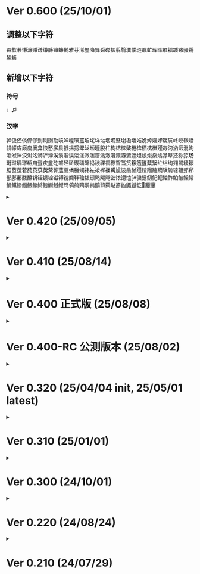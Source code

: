 # Ver 0.600 (25/10/01)
 ## 调整以下字符
 霄歉蒹慊濂赚谦缣臁镰蠊鹣雅芽浠璺降舞舜磔摺翦翳瀵偻琏瞩虻珲晖舡耱踬铱骚锵鸶蟥
 ## 新增以下字符
  ### 符号
  ♩♫
  ### 汉字
  亸伋伾倓倻僇剅剕剟勚唝啴喤噀嚚垍垞垟垯堌塃塈塮墈墦姞姽婞婳嫪宬屃峂峧嵚嶓帡幪庤庼廋廙弇悢慭扅扊扺揾搒斝昽暅曈朘杧栒梽梾棨棬椑槚槜檵殣毐汈汭沄沘泃泜洑洣洨洴洺浉浐浡涘涢湝湨溇溠溦滍滘潏潵潽澴澼瀌瀍炟烺焌燊燏牚犨狉狝猄玚珽琎瑀璆瓻甪疍疢盦矻砮硁硚碶礌礳祃祲祼禤穄窅筜筼簃簉簠糵繄纻绤绹翙翯耰耲腒茝荙莙菂菼葓葖蓂蓇蕰蘘蜎螣蠋袆袪袯裈襕觱訄诐赑赪踶蹅蹓蹜蹢轪辀辌辒邽郈郚鄌鄘酦醾钘铚锧锽镃镈镋阘靽韂韨颋飐飔飗饳饻馉馌骍骙鬶鱽鱾鲃鲉鲊鲌鲏鲙鲪鲬鲯鲹鲾鳂鳈鳉鳑鳚鳡鳤鸤鸰鸼鹀鹝鹟鹠鹡鹲黇鼒鼩鼫鼱龁𣽽𰻝𰻞

<details><summary>
 
# Ver 0.420 (25/09/05)
</summary>

 ## 调整以下字符
 ### 西文与符号  
 —‼⁇⁈⁉ⒶⒷⒸⒹⒺⒻⒼⒽⒾⒿⓀⓁⓂⓃⓄⓅⓆⓇⓈⓉⓊⓋⓌⓍⓎⓏ゠㋉㋊㋋㍢㍣㍤㍥㍦㍧㍨㍩㍪㍫㍬㍭㍮㍯㍰㏩㏪㏫㏬㏭㏮㏯㏰㏱㏲㏳㏴㏵㏶㏷㏸㏹㏺㏻㏼㏽㏾🄐🄑🄒🄓🄔🄕🄖🄗🄘🄙🄚🄛🄜🄝🄞🄟🄠🄡🄢🄣🄤🄥🄦🄧🄨🄩🄰🄱🄲🄳🄴🄵🄶🄷🄸🄹🄺🄻🄼🄽🄾🄿🅀🅁🅂🅃🅄🅅🅆🅇🅈🅉
 ### 汉字 
 战泫碡诒邋鹾

 ## 新增以下字符
 ǞȦǠǺĆČĊĎḎĔĖǴĞǦĜĠȞĤĬĴǨĹḺȪȮȰȬŔŘŚṮŮŰŮŴŹŻǟȧǡǻćčċďḏĕėǵğǧĝġȟĥĭĵǩĺḻȫȯȱȭŕřśṯůűůŵźżㄮㄯㆠㆡㆣㆤㆥㆦㆧㆨㆩㆪㆫㆬㆭㆮㆯㆰㆱㆲㆳㆴㆵㆶㆷㆻ㊀㊁㊂㊃㊄㊅㊆㊇㊈㊉㇯🄁🄂🄃🄄🄅🄆🄇🄈🄉🄊🅭

 ## OpenType 特性
 > 完整 OpenType 特性支持情况见 [OpenType 总览](./Feature_OpenType.md)清单。
 - 调整数字 0~9，标点 ,.:;() 的四分宽字形；
 - 调整了「！？」「！！」「？！」「？？」等合字；
 - 调整`dlig`连字特性，新增「？？！」「？！？」「！？？」「！？！」「！！？？」「？？！！」字符组合；
 - 新增对间隔号「·」「•」对`ss06`四分宽特性的支持；
 - 新增对`U+30A0`「゠」的竖排支持；
 - 调整`ss02`特性「！」「！？」「！！」「？！」「！！」「！！！」「！！！！」「！！！！！」字符组合的字形。
</details>

<details><summary>

# Ver 0.410 (25/08/14)
</summary>

 ## 调整以下字符
 ### 西文和符号
 ɑɒɔəɚέ≈≌ﬀ
 ### 汉字
 卤龟㸆掷羌谬踯辔郑齉
 ## 新增以下字符
 ### 西文和符号
 ȷ‧↔↕↖↗↘↙↹⇋⇌⇐⇑⇓⇕∓∣≃⋮⋯ⒶⒷⒸⒹⒺⒻⒼⒽⒾⒿⓀⓁⓂⓃⓄⓅⓆⓇⓈⓉⓊⓋⓌⓍⓎⓏⓐⓑⓒⓓⓔⓕⓖⓗⓘⓙⓚⓛⓜⓝⓞⓟⓠⓡⓢⓣⓤⓥⓦⓧⓨⓩ⓫⓬⓭⓮⓯⓰⓱⓲⓳⓴⓿⬚⿰⿱⿲⿳⿴⿵⿶⿷⿸⿹⿺⿻⿼⿽⿾⿿
㋀㋁㋂㋃㋄㋅㋆㋇㋈㋉㋊㋋㍘㍙㍚㍛㍜㍝㍞㍟㍠㍡㍢㍣㍤㍥㍦㍧㍨㍩㍪㍫㍬㍭㍮㍯㍰㏠㏡㏢㏣㏤㏥㏦㏧㏨㏩㏪㏫㏬㏭㏮㏯㏰㏱㏲㏳㏴㏵㏶㏷㏸㏹㏺㏻㏼㏽㏾🄍🄐🄑🄒🄓🄔🄕🄖🄗🄘🄙🄚🄛🄜🄝🄞🄟🄠🄡🄢🄣🄤🄥🄦🄧🄨🄩🄯🄰🄱🄲🄳🄴🄵🄶🄷🄸🄹🄺🄻🄼🄽🄾🄿🅀🅁🅂🅃🅄🅅🅆🅇🅈🅉🅐🅑🅒🅓🅔🅕🅖🅗🅘🅙🅚🅛🅜🅝🅞🅟🅠🅡🅢🅣🅤🅥🅦🅧🅨🅩🅮🅰🅱🅲🅳🅴🅵🅶🅷🅸🅹🅺🅻🅼🅽🅾🅿🆀🆁🆂🆃🆄🆅🆆🆇🆈🆉
 ### 汉字
 ⺺⻣⻪锺
 ## OpenType 特性
 - 调整`hwid`特性，并修改 Ifijl 的等宽字形形态、西文逗号和句点的位置；
 - 精简`kern`特性代码；
 - 新增 ɑɔəɚɛʌ 与变音符号的组合字形 ɑ̀ɑ́ɔ̀ɔ́ə̀ə́ɚ̀ɚ́ɛ̀ɛ́ʌ̀ʌ́；
 - 新增`ss06`「楔形标点」特性，使部分西文标点呈现为类似标点「〝〞〟」的样式；
   - 生效的符号有：,;‘’‚“”„（引号包括全角）
 - 调整`locl`特性，使得省略号在中文环境下自动居中，西文环境下位于正下方；
 - 新增`ordn`特性，使得字母 A、O（包括大小写）在数字后切换为上标形态。
</details>

<details><summary>
  
# Ver 0.400 正式版 (25/08/08)
</summary>
 
 ## 调整以下字符
 倌匦场废扬拖拨挞捶撷杨梆棰殇汤泼涫涮潲炀烫璁畅疡疯砀绑缬肠荡荩觞讽豳逭铴飒飓饧 
 ## 新增以下字符
 ### 西文及符号
 İ⃝⃞Ⅿ〰̹〷〻㊟
 ### 简体版新增符号
 ㊞㊟㊣㊤㊥㊦㊧㊨ 
 ### 汉字
 㤘㧐㧟㸆䁖䏝䥽䦃丏僰匜厾叆呣唵嗐嗞嘚嘡嚄囧垱埵堉塆奭姮媭嫚屌峣嵖恓愔拃拤挦捯捽揳摽旸杻柈栟梿棁棻榖沨浕浥湉滃滪滫澥炘烜焗熜熥牁牂牤獴玕玙玠玡玥玦玭珰琤琫琯瑄璈璘璠璪瓘疭瘆盉眊眬睄祾秾窣 窸箓粿縠纴罽羑翚膙臜芼茀茓藠螠褟訚豨赟跐跶踒蹚蹽蹾郿鋆铻锜镚镠镴镵闿阇雱霨靰靸靿鞡鞧鞬颎颙饸饹馃骎魆鲀鳀鸮鸻鹐鹮齁齉𠳐𥻗𬉼 
 ## OpenType 新增特性
 - 新增汉字「印正上中下左右大小」+  「 ⃝」`U+20DD` 包围符号的组合字形；
 - 增加多重叹号和问号组合「？！！！」「？！！！！」「！！！！！」的自由连字。
 - 新增组合「！！！！！」对`ss03`「漫画标点符号」的支持。
</details>

<details><summary>
  
# Ver 0.400-RC 公测版本 (25/08/02)
</summary>
 
 ## 调整以下字符
 ### 西文与符号
 ¨´̈́΅⁺⁻₊₋⁈⁉ㄋㄓㄔㄗㄘㄞㄥㄩㄫㄭ㈠㈡㈢㈣㈩︖？
 ### 汉字
 #### 完整版
 丬为书买亠亮亻们伪侣俩俪俸倦偎偿傣傩傲兑养冖冗军冫凑凫凳函凿刂刭券刹剐割办劣劲劵勇匮华协卷叁叠吓吵咔哇哎哔啭啮嗓嗟嗷嘛嘤嚣囱圆圈坠垫埆埚塌墙夺奉奏妙娑娴宀**寀寘**少层嵯巅巢帮帼库廨弑弥径徭忄忾怂恸恽您悬悯惓惘愤懈扌扪抄拔拳捧掰揄揍搁搓搪摇撺攒敖斓斛新春杂条杪枞桷梏棒椿榈榘榛榻槎槲樯橱步毁毂毕氨氵汇沙泰泵泸泾洱浔涂涡涤润涧渗渝渺滇滕滨潍潞澜灬炒烃烛烨烷煞熬犭玺琏瑜瑳瑶畅疬痉痫瘘瘩癫皲皴眇眷着睐瞎瞒瞧瞬砂确碌磋磔磷礻祓祢祸秒秦称秽稳穑窝简篱系素索紫縢纛纟纪纱纵经绦绻缈缮耸聍聚胁胫脖腾臻舂舜舞舟舻艹苎苏荟荡莎莴蓁蓦蔷薪藤虾蚕蜗蜷蝓螯蟹衤裹褒览觚觜觞解触誊讠讫讶诌诬谣谰豢赉赍赘趋跋蹉蹋蹒蹿轻辆辏迈返迩遐遥遨邂邹郄鉴钅钞铝锅锉键镰问阎阏阑阒阔阖阙降隐雏雕颈颐颦飙饣驽骊骞鲁鳌鳖鳞鹞麟麾黻龀龃龄龆龈龉龊龋龌龛
 > 「寀」「寘」二字本不在目标范围内，但「铁蒺藜体」相关议题中涉及到该汉字，故做出修改。
 #### 仅简体版
 ㈦七似拟柒聚苡虍裹褒述骤
 ## 新增以下字符
 ### 西文
 ĈĉŜŝẐẑﬀ
 ### 汉字
 仃仨仫仵伢伥伧佟佤佧佴佾侉俅俜倌倜倮偌偾傧傺僦僬儇儋兕兖冁凇凼刖刿剜剡劁劂劐劓劢勐匦卟卣卺厍厣吒吖吣吲呃呋呔呖呤呦呲咂咚咝咣咦咭咴咻咿哌哏哐哒哓哕哙哚哜哝哞哧哳唑唛唢唣唪唰唷唼唿啁啉啐啕啵啶啷喁喈喏喑喔喱喵喹喽喾嗉嗌嗍嗑嗒嗖嗝嗥嗨嗪嗬嗲嗳嗵嘈嘌嘏嘞嘟嘣嘧嘬嘭噍噔噗噘噙噜噢噱噻噼嚅嚓嚯囔囝囡囫囵圊圩圪圬圯圳坌坜坨坫坭坳坶坻垅垆垌垡垧垭垲垴垸埏埕埙埝埤埭埯埸埽堍堞堠塄塍塥塬墀墁墉墚墼夔夤夼妗妞妩妫姗姘姝姣姹娈娌娓娣娲婊婕婺媲媵媸嫒嫘嫜嫠嫫嫱嬗嬴嬷孢孬宄宓尕尜尥屙屦岈岙岜岢岣岵岽峁峄峋峒峤崂崃崆崞崤崦崮崴崽崾嵇嵊嵛嵝嵫嵴嶙巯帔帱帻幛幞庀庋庥庳庹庾廑廒弈弪彀彘徉徜徵忉忐忑忪忭忮怍怵怼恧恹悝悱悻惝惬愦愫憝憷懵戆戕戗戢戤戥戬戽戾扃拚挢挲挹捃捋捭捱掊掭掮掼揎揞揠揲揸揿搋搌搛搠搡搿摁摅摒摞摭撄撖撙撷撸擀擐擗擤攉攥攮敉敫旎旖旮旯旰昝晡晷暌曛朊朐杌杩枘枨枰枵柃柙柽栊栝栳桉桊桕桫棰棼椐椟椤楂楗楦楱榀榇榉榍榫榭槔槠樘樨樾橐橛橥檑檫歆殓殛毪毵毹毽氅氆氇氍氕氘氙氚氡氩氪氽汆汊汔汩汴沅沔沣沩沭沲泐泔泖泠泫泮泶泺洇洎洚洧洮洹浈浍浞浠浼涑涔涞涠涫涿淝淠渌渎渑湄湓湔溆溧溱溴溻滏滗滟滠滹漤漪漭漯漶潆潢潲澉澌澍澧澶濉濞瀣瀵瀹灏灞炜炝炱炷烀烊焐焓焖焯焱煊煨煲煳煸煺熘熠熵爝牖牦牮牯牿犄犋犍犏犟犰犴犸狁狍狨狲狳狴狺狻猁猃猓猕猞猡猢猱猸猹獍獐獒獠獬獯獾玎玑玟玮珏珙珧珩琊琚琛琨琬琰瑗瑭瑷璀璁璇璐璜璨璩璺瓒瓞瓴瓿甏甙甾畀畈畎畲畹疃疖疰疴痄痖痤痦痧痱瘀瘃瘅瘊瘌瘐瘕瘗瘙瘛瘥瘭瘳瘵瘼瘿癀癃癍癔癯皤盱眙眚眢眭眵睃睽瞀瞌瞍瞟瞢瞵矬矸砀砉砑砗砘砜砝砟砣砩砬砭砹砻砼硇硌硐硪硭碜碡碥碲碹磉磙磲礅礓礞礤礴祆祛祜祧禚秭稂稃稆稣稹穸窀窆窠窨窬窳竽笪笫笮笱笸笾筇筘筠筢筲筻箅箐箢箨箬篚篪篼篾簋簌簏簖簦籼粑粞粼糁糇糈糌糍糗糨絷綦繇纥纨纾绂绉绋绌绔绠绡绨绱绲绺缂缃缇缋缌缍缏缑缜缡缣缫缱缳缵罄罡罱罾羟羧羰羼羿翥翮耖耠耢耥耦耧耩耱耵耷聃聩聱肀肜肟肫肷肼肽胂胍胗胨胩胬胭胲脎脒脘脞脬脲脶腙腚腠腩膑膦膪臁臌臬舡舢舨舭舯舴舾艄艉艋艏艴艽艿芄芈芊芎芏芑芗芘芡芤芨芩芪芮芴芷芾苁苄苈苊苋苕苘苠苤苷茇茈茌茚茛茭茳茺茼荃荑荜荥荩荪荬荭荮荽莒莘莛莜莩莰莶菀菔菝菡菥菪菸菹萁萆萏萑萘萜萦葑葙葚葜葳葶葸蒇蒈蒉蒌蒎蒗蒯蒺蒽蓓蓠蓥蓰蔌蔸蔹蔻蕖蕞蕤蕲蕹蕺蕻薅薏薷藿蘅蘧蘩蘼虢虬虮虺虼虿蚝蚧蚨蚱蚴蚵蚺蛐蛑蛘蛱蛳蛴蜇蜞蜢蜣蜮蜱蜾蝈蝤蝥蝰蝻蝽螅螈螋螓螗螨螬螭螵蟊蟑蟓蟛蟥蟪蟮蠃蠊蠓蠛蠲蠼袼裉裎裒裢裣裥裰裱褙褚褡褰襻觑觖觥觫觯觳訇訾诎诓诖诜诩诶诼诿谂谇谖谘谠谫谯谳豇豉豳贶赅赇赓赕赜趄趑趔趱趸趼趿跆跎跗跞跬跹跽踅踔踣踮踹踺踽蹀蹁蹩蹯蹰躐躜躞軎轫轱轵轷轺辁辋辚迓迕迤迨迮迳逄逦逭逯遄遛遢遴邈邋邕邗邙邛邝邬邰邳邴邶邺邾郇郏郐郓郗郜郦郫郯郾鄄鄞鄢鄣鄯鄱鄹酃酆酏酐酡酤酯酴酹酽酾醅醌醑醣醭醮銎鋈鍪鎏鏊鐾鑫钌钍钔钕钚钛钪钫钬钭钯钶钷钸钹钼钽铈铋铌铑铒铕铖铘铞铟铤铥铧铩铪铯铴铵铷铹铼铽锃锆锇锊锍锎锏锒锓锔锕锘锛锝锟锩锪锫锬锲锴锶锸锼锿镄镅镆镉镎镏镓镔镖镗镙镟镤镥镧镨镩镪镬镯镱镲镳闫闱闳闶阃阆阊阌阍阕阗阚阢阼阽陉陔陧陴隳雒雩靓鞒鞔鞯鞲韪韫顸顼颀颌颏颛颟颡颥飑飕飚飧餍饔饧饩饪饽馀馄馇馊馐馓馕驵驸驺骅骒骘骛骜骝骟骢骣骱骶骷骺髁髂髋髌髡髹鬈鬏魈鲅鲎鲐鲒鲕鲚鲞鲟鲠鲡鲢鲥鲦鲩鲮鲰鲳鲴鲺鲼鳊鳋鳎鳐鳓鳘鳙鳜鳝鸬鸲鸶鸸鸹鸺鹁鹂鹆鹇鹋鹌鹕鹚鹛鹣鹨鹱鹾麂麇麽黟黢黧黪鼋鼍鼐鼗鼙鼢鼯鼷鼹鼽齄龅龇
 > 仅限完整版：冤屠杓櫛
 ## 移除以下字符（仅限简体版）
 仮卆咜愑戝晥曵犂砡穀舩豼
 > 若需使用以上字符的字形，请使用完整版。
 ## OpenType 特性相关调整
 - 调整部分`dlig`特性自由连字，用于漫画排版用途，支持的字形如下：
   - 「大正」「明治」「昭和」「平成」「令和」年号合字竖排形式；
   - 连续 5 个全角叹号、多重叹号和问号组合「！！？」「！！！？」「？！！」的自由连字。
 - 新增`ss04`/`twid`和`ss05`/`qwid`特性，分别用于三分宽、四分宽数字及部分符号；
   - 支持三分宽数字及符号的符号：0123456789—-=,.()/:;·
   - 支持四分宽数字及符号的符号：0123456789—-=,.()/:;
 - 新增`chws`,`vchw`上下文标点半角间距特性；
 - 调整`hwid`,`fwid`,`pwid`特性，使得更多字符支持此特性；
   - 支持此特性的有：ASCII 所有字符、部分货币符号、常用标点符号、片假名。
</details>

<details><summary>
 
# Ver 0.320 (25/04/04 init, 25/05/01 latest)
</summary>

 ## 调整以下字符 
   ### 过往版本字符 
   #### 西文与符号 
   ˇˉˊˋ˙΄΅ΐάέήίΰνρσόύώƯưỚớỜờỞởỠỡỢợứỬửỮữỨỪừỰự
   #### 汉字 
   糸亵仿佣侗侧俪倘值倾偿傈傣傻僳儆兹凑凤删刽剀剐剑办务劳势匾协单卖卢卫厕厢叁另叼吓吨启吴呐呙呜呸咕咛咱哆响哎哪哼唉唤唬啃啊啥啦啪啬啸喂嗦嘎嘻嘿噶嚣嚷嚼园圣坍块坚坝坠坯坷垄垒垫埚埴堑墒墙墩备夯奂奋奖妆妇妒姬娱婴婶婷孽审宪宾尔尝尧屣屿岗峥嵘巩币师帕带帮幂开强录彻忏忾怀怃恻恿悫惊惋惦惫憨懒懲戋执抨抿拦拽挖挚挝挪捂捅捆换捣掂掇掐掺揍揪揭搐搞搪摆摔摹撂撇撑撬擞攒敌晌朵杀杂枣柰标栏树桌桨梆榈榘榨氖氟氢氧氨氮氰氲汇汹沉沏泷泾洁洼浆浊测涉涣涤涩淖渍渔渖渗湎湿溅滁滚满漳潋潞濒灬炔炕烂烘烛烤烦烫热烯烷焕爹牺狈狮猎玺璎瓠瓣瓤甩甭电疗疙疟疤疬疯痈痪痹瘫瘰癣皑监盔盘盼眨眯睬瞒瞪矗础硕确碉碘碳磷磺祸离秃秆种秫稳穑穷窍窑窜窝窦竞笺筛筷筹箦篓篡篱籁粪系紊素索紧紫累絮綮練縢縻繁纂纛绑缧缩罂罗罢耸聂聋联聪肃肾肿胁胜脍脏腊腭膛臃臊舀艳艹节芜芰苇茑茧荔荟荫药莆莴菏萝萧萨蓟蔫蔷蔺蕴蘑蘸虏虑虽虾蚕蛀蛊蛏蛰蜈蜓蜕蜗蜡蝇蝾螺衬衮袄袭裤褪诘责贤败账货贪贫贽赃资赆赈赉赌赎赙赚赝赠赡赵趟跃跑跸踌踢踩蹈蹋蹐蹒蹦蹬蹭蹿躺邢邮郑郴酝酮酱酿鉴铭锉队阱阳阴际陆陕陡陨隐隽雏雾霉靥靳靶颦飓飘骡鲧鸷齑
 > 除目标字汇汉字外，此更新还参照 Std 级别日文字体，修改以下表外字：兎囀訊訝謁賓類鴉
 ## 新增以下字符 
  ### 西文与符号 
  ĿŀŐőŶŷƗȲȳɄɒɔəɚɛɜɝɨɪɵɹʃʉʊʌʒʹˈˌ˪˫̣̤̦̉̍̈́͘ᴜḶḷṂṃṆṇṞṟṲṳẠạẢảẤấẦầẨẩẪẫẬậẮắẰằẲẳẴẵẶặẸẹẺẻẼẽỂểỄễỆệỈỉỊịỌọỎỏỐốỒồỔổỖỗỘộỚớỜờỞởỠỡỢợỤụỦủỨứỪừỬửỮữỰựỲỳỴỵỶỷỸỹ‵ⁿ⌃㊣㋿
  ### 汉字 
  凞匇卽姸寬幷徵擊昞曆栁歷淚溫狀瑢絜緣虛錄鍊靕朗﨑﨤謁逸𠮟
  ### 补充简体版缺失的字符
 检初救械享梅梁梦遭荷梯睛株爬桶焊梨桩兔磊歇梧梭梳犀梓桢梗坞桨瑙茁梢俨梆梵岫砥臾猷氦梏挛叟偬胯笞桷檗尻桴辶梃篥尢龠舁梠梼偰
</details>

<details><summary>
 
# Ver 0.310 (25/01/01)
</summary>

 ## 调整以下字符
 ### 过往版本字符
 〖〗〥〦〧〨〩〹ㄅㄆㄏㄛㄜㄞㄢㄣ亻佬侩侬俏偎储冯击凿刂划创剁劝匾卡发叠另吆吗吞呓咎咖咧咪唠唧啡啤啮喳嗓嗡嗦嘀嘹噩囟囤囱围图圾垛垦垮复够夯夺奓妈姊宁尬层屉岁岂岿帜帼庆库应庙庞废弃忄忸态怅恳恼您悫悬惩愣戏战户扌扭护拖拥拦拧拨拼挎挞捞掰搂摇撺斋显曜柠栀样欢歧毁毂汛泞泼浏浒浓涝涟涪涮渲渴滤潇灬灾灿炽烩爷爸牍牵犭狃狞狯狱猬玛玷瘠瘦瘾皱盅盎盏盐盯盹眶睐瞧码砸碟碴磕礻积秽穀笤箫类绑罚羁翌翟翠翼耀耍职胰脑脓腾舔艰艹艺荣荸莹萤营蓦蔼藉虞蚂螃衄衔衤袅裆裴襁覃讠计订讣认讥讦讧讨让讫训议讯记讲讳讴讶讷许讹论讼讽设访诀证诂诃评诅识诈诉诊诋诌词诏译诒诔试诗诘诙诚诛话诞诟诠诡询诣诤该详诧诨诫诬语诮误诰诱诲诳说诵请诸诹诺读诽课谀谁调谄谅谆谈谊谋谌谍谎谏谐谑谒谓谔谕谗谙谚谛谜谝谟谡谢谣谤谥谦谧谨谩谪谬谭谮谰谱谲谴谵谶贵贷贸费贺赣跤跷跺踱躲辩辽达迁迈运还进远违迟适选递逻邓郝酶释锉镛闼难雠雳霭鞑饣馍马鬓魃鲫鸠鸡鹦龛
 ## 增加以下字符
 ĂăĐđĨĩŊŋŎŏŞşŢţŨũŬŭƠơƯưȘșȚțɑɡˇˉˊˋ˙̣̦‼⁇⁈⁉⁰⁵⁶⁷⁸⁹⁺⁻₀₁₂₃₄₅₆₇₈₉₊₋₩₫Ω⅐⅑⅒⅓⅔⅕⅖⅗⅘⅙⅚⅛⅜⅝⅞⅟↉❿〘〙〚〛〞゙゚ゟ゠ヿ㉜㉝㉞㉟㊱㊲㊳㊴㊵㊶㊷㊸㊹㊺㊻㊼㊽㊾㊿㏎㏑㏒㏕ﬃﬄ｟｠￦
 ### 目标范围内漏改字符
 奓藉襁
 ### 修复错误的字形映射
 瘠挎掰笤
 ## OpenType 特性相关调整
   - 增加 `frac` 特性（例如输入 1/3 显示作⅓）
   - 增加`dnom`,`numr`,`sups`,`subs`等上下标相关特性；
   - 调整`halt`,`vhal`,`palt`,`vpal`等标点挤压相关特性，使在 Adobe 软件选择以比例宽度排版时，括号位置较为正确；
   - 对比例宽度弯引号（包括单双引号）调整`vert`特性，使其分别映射到`quoteleft.vrt2`、`quoteright.vrt2`以及`quoteblleft.vrt2`、`quoteblright.vrt2`字形上，解决 Office 365 中竖排情况下的引号错误显示问题；
   - 增加`ss03`特性，并调整`dlig`特性，用于漫画排版用途，支持的字形如下图： 
     - 「！！」「！？」「？！」「？？」分别替换作「‼」「⁉」「⁈」「⁇」；
     - 连续 2～4 个全角叹号、连续 2～3 个全角问号的自由连字；
     - 「‼」「⁉」「⁈」在`ss03`特性开启时切换为倾斜字形。
 ![IMG_20241231_231945](https://github.com/user-attachments/assets/d5da2b9d-84bd-4ba0-80be-638996570af1)
</details>

<details><summary>

# Ver 0.300 (24/10/01)
</summary>

 ## 新增以下字符 
 ### 汉字 
 彐氵饣⼹疒禸辵黃亵伫佥侪侬俦俨俪偻傥傩刭剀勖匮呒呓呗呙咔咛啧啬啭嗫嗯嘤圹垩埘埚奁奂妪娅娴婵媪嫔岚峥嵘帏帼庑廪忏怃怅怆怿恸恺恽悫悭懑懔扪抟晔晖暧枞枥枭栀栉栌栎栾桠桢桤棂椠榈槟樯橹橼欤殁殇殒殚殡毂泷泸泾浃浒浔渖滢潋濑炀炖烨焘煅犷狯玺珑珲琏璎瓯疠疬痨痫瘘癫皲睑矶硖硗碛祯穑窦窭笃笕筚箦箧篑籁籴粜粝纡纣纩纭纰绀绁绐绗绛绯绶绻绾缁缈缒缗缙缛缟缢缥缦缧缪缬缯缲罂罴羁聍胪胫脍脔腭腼腽膻舄舣舻苌苎茏茑茔茕荛荟荦荨莳莴莸莼蓣蓦蔺藓蚬蛏蛲蝼蝾衮袅褛褴觇觊觋觌觎觏觐觞讧讴讷诂诋诏诒诔诘诙诟诠诤诨诮诰诳诹谀谄谌谑谔谕谗谙谛谝谟谡谥谧谪谮谲谵谶贲贳贽赀赆赈赉赍赙赝跄跸跻踬踯蹑蹒轭轲轳轶轸轹轼轾辂辄辇辍辎辏辔辘郄酰銮錾钊钐钗钣钤钰钲钴钺钿铄铉铊铎铗铙铠铢铨铫铮铳铿锖锢锱锵锷锾镂镌镒镘镛镝镞镡镢镦镫闩闵闼闾阄阈阋阏阒阖隽雠霁霭靥鞑韬颃颉颍颔颚颞颢颦飓飙飨饨饫饬饴饷馑馔驷驽驿骀骁骈骊骐骓骖骞骠骥骧髅魇魉鲂鲆鲇鲈鲋鲑鲔鲛鲣鲧鲭鲱鲲鲵鲶鲷鲻鲽鳁鳅鳆鳇鳌鳏鳔鳕鳗鳟鳢鸢鸨鸩鸪鸫鸱鸷鸾鹄鹈鹎鹑鹗鹘鹜鹞鹧鹩鹪鹫鹬鹭鹳黉黩黾齑龀龃龆龈龉龊龌龛
 
 ### 符号
 𝙰𝙱𝙲𝙳𝙴𝙵𝙶𝙷𝙸𝙹𝙺𝙻𝙼𝙽𝙾𝙿𝚀𝚁𝚂𝚃𝚄𝚅𝚆𝚇𝚈𝚉𝚊𝚋𝚌𝚍𝚎𝚏𝚐𝚑𝚒𝚓𝚔𝚕𝚖𝚗𝚘𝚙𝚚𝚛𝚜𝚝𝚞𝚟𝚠𝚡𝚢𝚣𝟶𝟷𝟸𝟹𝟺𝟻𝟼𝟽𝟾𝟿
 
 ## 调整以下字符 
 ### 过往版本字形 
 见贝⻏长门阝页齐龟们传伤侣侥侦侧侨俩俭俱债值具军冻净凯则剂剑劲劳势勋卖厅历厉压厕县变员咙哗喷团圆场坝垄埴堑墙壳妇娄娆娇婴孙孪宠审宽寻尴屿峦崭巅帐帘帧幂庐库应庞张弹归录径恻悯惩惭惮惯愤慑懂懒扦扫扬抚拢拣择挚挛挠挤挥损捡换掷掸搀搁搅摄摈摊撵攒敛斓斩昙晓晕晚暂杀杨柢查栋样桡桥桦检植槛樱步歪殖每氢汤沥沪泻泽浇测济浑浓涟润涧涨渍渐溃溅滇滚满滥滨滩澜灰灵灶炼烁烃烧烫热烯爱狈狰獭琐畅疡疤疯痉痒瘩癞皑直睁瞒矗矫矿砖砚砥砾硷祕祗离稙窝窥笔笺笼筹签简篓篮类练绎经绕编缤缨置羝聋聪肠胀胧胶胺脐脸腻腾舆舰苯茎荞荠荡荣荤荧莲蓝蕴蚀蛰蜗蜷袭裤观觅览觉译谰谿贞负贡财责贤败账货质贩贪贫贬购贮贯贰贱贴贵贷贸费贺贻贼贾贿赁赂赃资赊赋赌赎赏赐赔赖赘赚赛赞赠赡赢赣跷蹐躏轧轨轩转轮软轰轴轻载轿较辅辆辈辉辊辐辑输辕辖辗辙边连遗邓邸邹郧酝酞酮醚醛释鉴钡铅铡铣链锁锅锻镇镊镑闪闭问闯闰闲间闷闸闹闺闻闽阀阁阂阅阉阎阐阑阔阙队阵陇陈陨险鞴韧韩顶顷项顺须顽顾顿颁颂预颅领颇颈颊颐频颓颖颗题颜额颠颤颧饥饭饮饯饰饱饲饵饶饺饼饿馁馅馆馈馋馍馏馒驭驮驯驰驱驳驴驶驹驻驼驾骂骄骆骇骋验骏骑骗骚骡骤鬓鹦龄龋龚钙钝钞钟钠钢钥钦钧钨钮钱钳钵钻铀铆铍铐铛挡铝铬铭铰铱铲铸销锂锈锉锋锌锑锗锚锣锤锨锯锰锹镁镍镣镭镰镶哟潍绦绷药娱虞蜈误岛莺鸠鸡鸣鸥鸦鸭鸯鸳鸵鸽鸿鹃鹅鹉鹊鹏鹢鹤鹰嘆歎漢謹難
 
 ### 目标范围内漏改字形 
  偖偰冴劵喨喰囮堽塚墺夋娵嫋惓晧楢榾樋歔湧珵琇穀糒苳郤麕
  
  - 《通用规范汉字表》：郤琇祕珵偰娵堽蹐糒谿； 
  - GB/T 8565.2-1988「汉字通信子集」：榾楢樋穀惓塚晧歔； 
  - 《标准电码本》：湧； 
  - 方正简体字库表外字：苳麕偖冴劵夋； 
  - 其他：喰囮； 
  - 《新华字典》《现代汉语词典》：嫋喨墺。
 
 ## OpenType 特性相关调整 
 - 调整了`fwid`、`hwid`等 OpenType 特性，并将原字体的`hwid`特性相关字形映射到「数学字母与数字符号」区块，对应字符`U+1D670`～`U+1D6A3`、`U+1D7F6`～`U+1D7FF`； 
 - 根据 Unicode 16.0 相关文档，新增 Unicode 变体序列（UVS）支持，在允许使用 UVS 的情况下，可通过该功能实现标点符号的切换。
     | 标点符号 | Unicode | + `U+FE00` | + `U+FE01` | 
     | :-------: | :-------: | :--------: | :--------: | 
     | ， | `U+FF0C` | 左下[，︀] | 居中[，︁] |
     | ． | `U+FF0E` | 左下[．︀] | 居中[．︁] |
     | 、 | `U+3001` | 左下[、︀] | 居中[、︁] |
     | 。 | `U+3002` | 左下[。︀] | 居中[。︁] |
     | ： | `U+FF1A` | 左下[：︀] | 居中[：︁] |
     | ； | `U+FF1B` | 左下[；︀] | 居中[；︁] |
     | ！ | `U+FF01` | 居左[！︀] | 居中[！︁] |
     | ？ | `U+FF1F` | 居左[？︀] | 居中[？︁] |
     | “ | `U+201C` | 非全宽[“] | 全宽[“︁] |
     | ” | `U+201D` | 非全宽[”] | 全宽[”︁] |
     | ‘ | `U+2018` | 非全宽[‘] | 全宽[‘︁] |
     | ’ | `U+2019` | 非全宽[’] | 全宽[’︁] |
</details>

<details><summary>

# Ver 0.220 (24/08/24)
</summary>

## 新增以下字符
### 西文与符号
ϒϓϔ︓︔︕︖  
### 补齐 0.210 丢失字符
氵熳犭疒盎礻绫绮芰荇衤讦诃谏辶阝雯饣  
## 调整以下字符
### 西文与符号
Υάίαβζθικνξπρςτφχψωϊϕϛ〥ㄇㄈㄚㄛㄜㄞㄢ
### 汉字
与丑专业丛东丝丢两严丧丫丰临为丽举么义乌乐乒乓乔习乡书买亍亏亓亚产亩亲亿仅仑仓仪份仿众优伙伛伞伟伦伪佘你侄偷兑兰关兴养兽冈写军农减刁刘刨动势卖卧叹叽吕吧吱呕呛呢哑喻嗔围圾均坛坟垃垫埂填头她妮娱实岖岭帜忆忧怔总恶慎扑扒扯扰抠抡抢报拄拟拣择挚挣捎揽搀搬敌时昀术权极构枪柜栈样棵榄榆殴段殷殿毁毅毗汉污沟没沤沦沧沿泽滇炼炽烛热牍犊玫环现琼疫疮瘢癜盼真瞅瞋碰磐祎禛秆积竖紧纠红纤约级纪纫纬纯纱纲纳纵纶纷纸纹纺纽线练组绅细织终绊绍绎经绑绒结绕绘给绚络绝绞统绢绣绥绦继绩绪续绰绳维绵绷绸综绽绿缀缄缅缆缉缎缓缔缕编缘缚缝缠缤缨缩缭缮缰缴职股肾臀般舱苇苍莺蚁蛰蜈衔补**衷**<sup>①</sup>规视览计订讣认讥讨让讫训议讯记讲讳讶许讹论讼讽设访诀证评诅识诈诉诊诌词译试诗诚诛话诞诡询诣该详诧诫诬语误诱诲说诵请诸诺读诽课谁调谅谆谈谊谋谍谎谐谒谓谗谚谜谢谣谤谦谨谩谬谭谰谱谴贤赎趴轮辩辫过这违邻酚释针钉钎钏钒钓钝钞钟钧钩钮钵钾铁铂铃铜铭铰银铸铺链销锁锄锅锈锋锐错锡锥锦锭键镀镇镐镜闪韵颠饭馋馨驰驾骂骰鲁鲍鲜鲤鲨鲫鲸鳃鳄鳍鳞鸯鸳鹤
> ① 「衷」在 v0.210 版本中漏改。
</details>

<details><summary>

# Ver 0.210 (24/07/29)
</summary>

 ## 调整下列字符 
 丌儆凫刍吼哔囟堇娆尝屣徕忾恻戋掐撺斓桡氲灬焰纟翱艹讠还钅钏铍锂阎阙陷馅
 ## 调整标点字形 
 ：；
 ## 新增下列字符，补全《现代汉语常用字表》 
 嘁昙杈楣檩漩牍癞秫笤翎耔腌荞荠荸衩裆谒锉阱飒鸠
</details>
